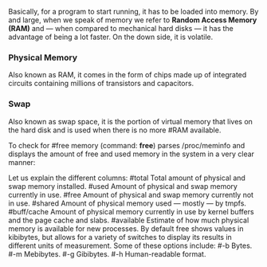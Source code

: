 Basically, for a program to start running, it has to be loaded into memory. By and large, when we speak of memory we refer to **Random Access Memory (RAM)** and — when compared to mechanical hard disks — it has the advantage of being a lot faster. On the down side, it is volatile.

### Physical Memory

Also known as RAM, it comes in the form of chips made up of integrated circuits containing
millions of transistors and capacitors.

### Swap
Also known as swap space, it is the portion of virtual memory that lives on the hard disk and is used when there is no more #RAM available.

To check for #free memory (command: **free**) parses /proc/meminfo and displays the amount of free and used memory in the system in a very clear manner:

Let us explain the different columns:
#total
Total amount of physical and swap memory installed.
#used
Amount of physical and swap memory currently in use.
#free
Amount of physical and swap memory currently not in use.
#shared
Amount of physical memory used — mostly — by tmpfs.
#buff/cache
Amount of physical memory currently in use by kernel buffers and the page cache and slabs.
#available
Estimate of how much physical memory is available for new processes.
By default free shows values in kibibytes, but allows for a variety of switches to display its results in different units of measurement. Some of these options include:
#-b
Bytes.
#-m
Mebibytes.
#-g
Gibibytes.
#-h
Human-readable format.
